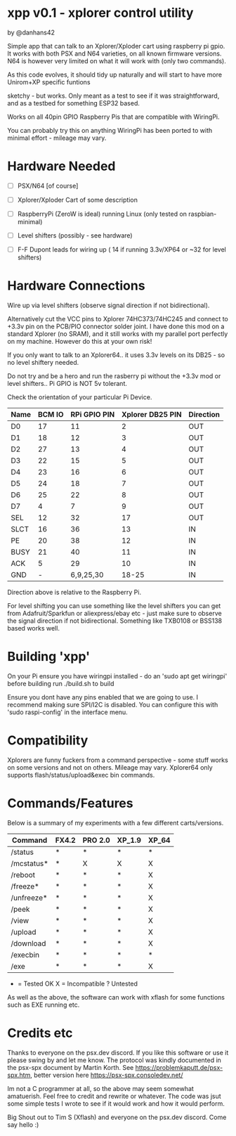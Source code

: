 # xpp v0.1 - xplorer control utility

 by @danhans42

 Simple app that can talk to an Xplorer/Xploder cart using raspberry pi gpio. It works with both PSX and N64 varieties, on 
 all known firmware versions. N64 is however very limited on what it will work with (only two commands).

 As this code evolves, it should tidy up naturally and will start to have more Unirom+XP specific funtions

 sketchy - but works. Only meant as a test to see if it was straightforward, and as a 
 testbed for something ESP32 based.

 Works on all 40pin GPIO Raspberry Pis that are compatible with WiringPi. 

 You can probably try this on anything WiringPi has been ported to with minimal effort - mileage may vary.

 Hardware Needed
 ===============
 
 - [ ] PSX/N64 [of course]
 - [ ] Xplorer/Xploder Cart of some description
 - [ ] RaspberryPi (ZeroW is ideal) running Linux (only tested on raspbian-minimal)
 - [ ] Level shifters (possibly - see hardware)
 - [ ] F-F Dupont leads for wiring up ( 14 if running 3.3v/XP64 or ~32 for level shifters)  


 Hardware Connections
 ====================

 Wire up via level shifters (observe signal direction if not bidirectional).
 
 Alternatively cut the VCC pins to Xplorer 74HC373/74HC245 and connect to +3.3v pin on the PCB/PIO
 connector solder joint. I have done this mod on a standard Xplorer (no SRAM), and it still works 
 with my parallel port perfectly on my machine. However do this at your own risk!

 If you only want to talk to an Xplorer64.. it uses 3.3v levels on its DB25 - so no level shiftery needed.

 Do not try and be a hero and run the rasberry pi without the +3.3v mod or level shifters.. Pi GPIO
 is NOT 5v tolerant.
 
 Check the orientation of your particular Pi Device.
 
 
  |      Name|    BCM IO | RPi GPIO PIN  | Xplorer DB25 PIN|  Direction  |
  |----------|-----------|---------------|-----------------|-------------|
  |       D0 |     17    | 11            |   2             |  OUT        |
  |       D1 |     18    | 12            |   3             |  OUT        |             
  |       D2 |     27    | 13            |   4             |  OUT        |
  |       D3 |     22    | 15            |   5             |  OUT        |
  |       D4 |     23    | 16            |   6             |  OUT        |
  |       D5 |     24    | 18            |   7             |  OUT        |
  |       D6 |     25    | 22            |   8             |  OUT        |
  |       D7 |      4    | 7             |   9             |  OUT        |
  |      SEL |     12    | 32            |  17             |  OUT        |
  |     SLCT |     16    | 36            |  13             |  IN         | 
  |       PE |     20    | 38            |  12             |  IN         |
  |     BUSY |     21    | 40            |  11             |  IN         |
  |      ACK |      5    | 29            |  10             |  IN         |
  |      GND |      -    | 6,9,25,30     |  18-25          |  IN         | 
  
  
 Direction above is relative to the Raspberry Pi.
  
 For level shifting you can use something like the level shifters you can get from Adafruit/Sparkfun or aliexpress/ebay etc - just make sure to observe the signal direction    if not bidirectional. Something like TXB0108 or BSS138 based works well. 
 
 Building 'xpp'
 ============== 

 On your Pi ensure you have wiringpi installed - do an 'sudo apt get wiringpi' before building
 run ./build.sh to build

 Ensure you dont have any pins enabled that we are going to use. I recommend making sure SPI/I2C is
 disabled. You can configure this with 'sudo raspi-config' in the interface menu.
 
 Compatibility
 =============

 Xplorers are funny fuckers from a command perspective - some stuff works on some versions and not on others. Mileage may vary.
 Xplorer64 only supports flash/status/upload&exec bin commands.
 
 Commands/Features
 ================
 
 Below is a summary of my experiments with a few different carts/versions.
 
 |Command                                     |FX4.2 |PRO 2.0   |XP_1.9  |XP_64    |
 |--------------------------------------------|------|----------|--------|---------|                               
 /status                                      |  *   |    *     |   *    |   *     |  
 /mcstatus*                                   |  *   |    X     |   X    |   X     |   
 /reboot                                      |  *   |    *     |   *    |   X     |        
 /freeze*                                     |  *   |    *     |   *    |   X     |        
 /unfreeze*                                   |  *   |    *     |   *    |   X     |     
 /peek <address>                              |  *   |    *     |   *    |   X     |     
 /view <address>                              |  *   |    *     |   *    |   X     |        
 /upload <binfile>                            |  *   |    *     |   *    |   X     |       
 /download <outfile> <address> <length>       |  *   |    *     |   *    |   X     |        
 /execbin <binfile> <address>                 |  *   |    *     |   *    |   *     |        
 /exe <psxexe>                                |  *   |    *     |   *    |   X     |
 
   * = Tested OK     X = Incompatible     ? Untested

As well as the above, the software can work with xflash for some functions such as EXE running etc.
 
 Credits etc
 ===========
 
 Thanks to everyone on the psx.dev discord. If you like this software or use it please swing by and let me know. The protocol was kindly documented in the psx-spx document by Martin Korth. See https://problemkaputt.de/psx-spx.htm, better version here https://psx-spx.consoledev.net/
 
 Im not a C programmer at all, so the above may seem somewhat amatuerish. Feel free to credit and rewrite or whatever. The code was jsut some simple tests I wrote to see if it would work and how it would perform.
 
Big Shout out to Tim S (Xflash) and everyone on the psx.dev discord. Come say hello :)  

